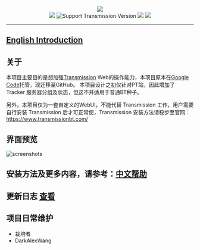 
<p align="center">
<img src="https://github.com/ronggang/transmission-web-control/raw/master/src/tr-web-control/logo.png"><br/>
<a href="https://github.com/ronggang/transmission-web-control/releases" title="GitHub Releases"><img src="https://img.shields.io/github/release/ronggang/transmission-web-control.svg"></a>
<img src="https://img.shields.io/badge/transmission-%3E=2.40%20(RPC%20%3E14)-green.svg" title="Support Transmission Version">
<a href="https://www.transifex.com/ronggang/transmission-web-control" title="Translation Status"><img src="https://img.shields.io/badge/dynamic/json.svg?label=translated&url=http%3A%2F%2Ftwc-translation-status.jimufans.com&query=%24.status&colorB=1081c2&suffix=%25"></a>
<a href="https://github.com/ronggang/transmission-web-control/LICENSE" title="GitHub license"><img src="https://img.shields.io/github/license/ronggang/transmission-web-control.svg"></a>
</p>

----
## [English Introduction](https://github.com/ronggang/transmission-web-control/wiki)

## 关于
本项目主要目的是想加强[Transmission](https://www.transmissionbt.com/) Web的操作能力，本项目原本在[Google Code](https://code.google.com/p/transmission-control/)托管，现迁移至GitHub。
本项目设计之初仅针对PT站，因此增加了 Tracker 服务器分组及状态，但这不并适用于普通BT种子。

另外，本项目仅为一套自定义的WebUI，不能代替 Transmission 工作，用户需要自行安装 Transmission 后才可正常使，Transmission 安装方法请稳步至官网：https://www.transmissionbt.com/

## 界面预览
![screenshots](https://user-images.githubusercontent.com/8065899/38598199-0d2e684c-3d8e-11e8-8b21-3cd1f3c7580a.png)

## 安装方法及更多内容，请参考：[中文帮助](https://github.com/ronggang/transmission-web-control/wiki/Home-CN) 

## 更新日志 [查看](https://github.com/ronggang/transmission-web-control/blob/master/CHANGELOG.md)

## 项目日常维护
* 栽培者
* DarkAlexWang